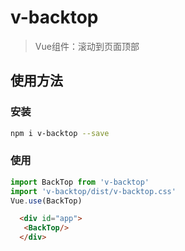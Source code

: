 # v-backtop
> Vue组件：滚动到页面顶部
## 使用方法
### 安装
```bash
npm i v-backtop --save
```
### 使用
```js
import BackTop from 'v-backtop'
import 'v-backtop/dist/v-backtop.css'
Vue.use(BackTop)
```
```html
  <div id="app">
   <BackTop/>
  </div>
```
